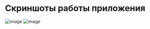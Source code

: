 # Скриншоты работы приложения
![image](https://github.com/BykovDenis2000/BlockcahinFront/assets/61537059/d82bb9b8-2a08-4be1-a3f4-51ee5bada5ef)
![image](https://github.com/BykovDenis2000/BlockcahinFront/assets/61537059/766b24af-f843-463b-a815-030fe1590a5f)
